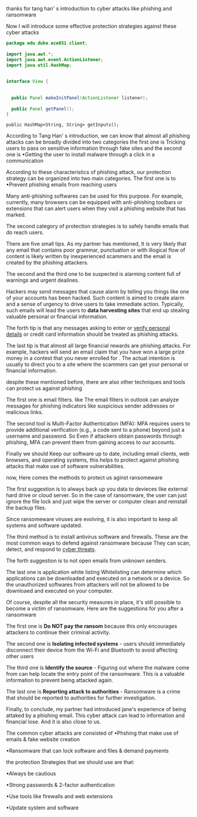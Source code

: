 
thanks for tang han' s introduction to cyber attacks like phishing and ransomware

Now I will introduce some effective protection strategies against these cyber attacks


```java
package edu.duke.ece651.client;  
  
import java.awt.*;  
import java.awt.event.ActionListener;  
import java.util.HashMap;  
  
  
interface View {  
  
  
  public Panel makeInitPanel(ActionListener listener);  
  
  public Panel getPanel();  
}
```

`public HashMap<String, String> getInputs();  `

According to Tang Han' s introduction, we can know that almost all phishing attacks can be broadly divided into two categories
the first one is Tricking users to pass on sensitive information through fake sites
and the second one is •Getting the user to install malware through a click in a communication


According to these characteristics of phishing attack, our protection strategy can be organized into two main categories.
The first one is to •Prevent phishing emails from reaching users

Many anti-phishing softwares can be used for this purpose.
For example, currently, many  browsers can be equipped with anti-phishing toolbars or extensions that can alert users when they visit a phishing website that has marked.


The second category of protection strategies is to safely handle emails that do reach users.

There are five small tips.
As my partner has mentioned, It is very likely that any email that contains poor grammar, punctuation or with illogical flow of content is likely written by inexperienced scammers and the email is created by the phishing attackers.

The second and the third one to be suspected is alarming content full of warnings and urgent dealines.

Hackers may send messages that cause alarm by telling you things like one of your accounts has been hacked. Such content is aimed to create alarm and a sense of urgency to drive users to take immediate action.
Typically, such emails will lead the users to **data harvesting sites** that end up stealing valuable personal or financial information.


The forth tip is that any messages asking to enter or [verify personal details](https://digitalguardian.com/blog/phishing-attack-prevention-how-identify-avoid-phishing-scams) or credit card information should be treated as phishing attacks.


The last tip is that almost all large financial rewards are phishing attacks.
For example, hackers will send an email claim that you have won a large prize money in a contest that you never enrolled for . The actual intention is usually to direct you to a site where the scammers can get your personal or financial information.


despite these mentioned before, there are also other techniques and tools can protect us against phishing 

The first one is email filters. like The email filters in outlook can analyze  messages for phishing indicators like suspicious sender addresses or malicious links.


The second tool is Multi-Factor Authentication (MFA): MFA requires users to provide additional verification (e.g., a code sent to a phone) beyond just a username and password.  So Even if attackers obtain passwords through phishing, MFA can prevent them from gaining access to our accounts. 


Finally we should Keep our software up to date, including email clients, web browsers, and operating systems, this helps to protect against phishing attacks that make use of software vulnerabilities.



now, Here comes the methods to protect us aginst ransomeware

The first suggestion is to always back up you data to devieces like external hard drive or cloud server. So in the case of ransomware, the user can just ignore the file lock and just wipe the server or computer clean and reinstall the backup files.

Since ransomeware viruses are evolving, it is also important to keep all systems and software updated. 

The third method is to install antivirus software and firewalls. These are the most common ways to defend against ransomware because They can scan, detect, and respond to [cyber threats](https://www.upguard.com/blog/cyber-threat).

The forth suggestion is to not open emails from unknown senders.

The last one is application white listing 
Whitelisting can determine which applications can be downloaded and executed on a network or a device. So the unauthorized softwares from attackers will not be allowed to be downloaed and executed on your computer.







Of course, despite all the security measures in place, it's still possible to become a victim of ransomware.
Here are the suggestions for you after a ransomware

The first one is **Do NOT pay the ransom** because this only encourages attackers to continue their criminal activity. 

The second one is **Isolating infected systems** -  users should immediately disconnect their device from the Wi-Fi and  Bluetooth to avoid affecting other users


The third one is **Identify the source** - Figuring out where the malware come from can help locate the entry point of the ransomware. This is a valuable information to prevent being attacked again.

The last one is **Reporting attack to authorities** - Ransomware is a crime that should be reported to authorities for further investigation. 




Finally, to conclude,
my partner had introduced jane's experience of being attaked by a phishing email. This cyber attack can lead to information and financial lose.
And it is also close to us.

The common cyber attacks are consisted of 
•Phshing that make use of emails & fake website creation

•Ransomware that can lock software and files & demand payments




the protection Strategies that we should use are that:

•Always be cautious

•Strong passwords & 2-factor authentication

•Use tools like firewalls and web extensions

•Update system and software